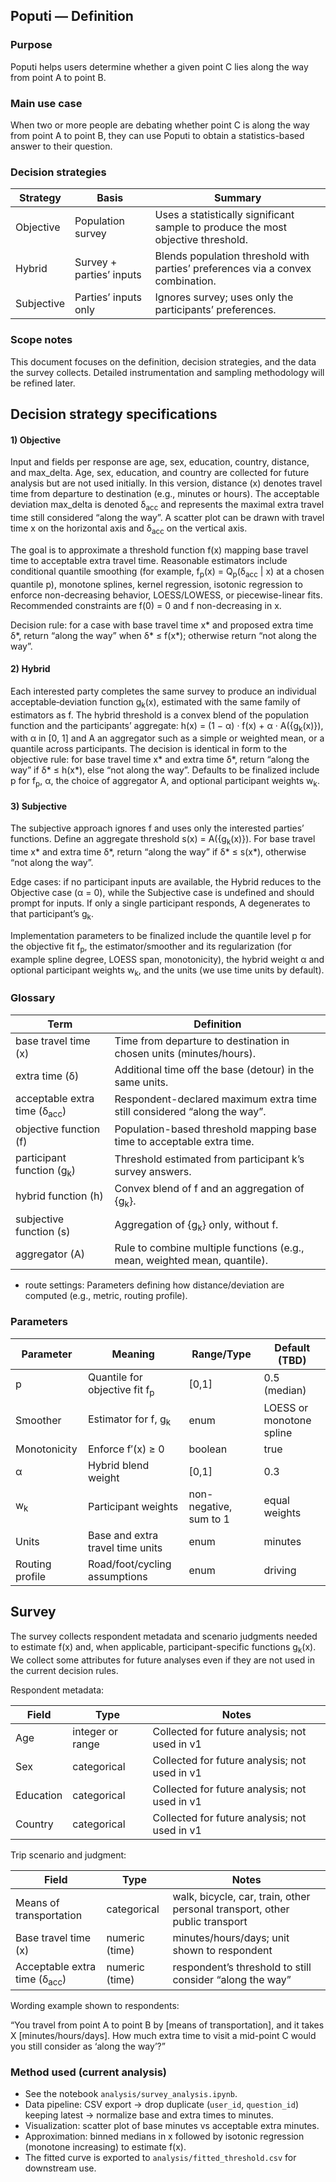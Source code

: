 ## Poputi — Definition

### Purpose
Poputi helps users determine whether a given point C lies along the way from point A to point B.

### Main use case
When two or more people are debating whether point C is along the way from point A to point B, they can use Poputi to obtain a statistics-based answer to their question.

### Decision strategies
| Strategy | Basis | Summary |
| --- | --- | --- |
| Objective | Population survey | Uses a statistically significant sample to produce the most objective threshold. |
| Hybrid | Survey + parties’ inputs | Blends population threshold with parties’ preferences via a convex combination. |
| Subjective | Parties’ inputs only | Ignores survey; uses only the participants’ preferences. |

### Scope notes
This document focuses on the definition, decision strategies, and the data the survey collects. Detailed instrumentation and sampling methodology will be refined later.

## Decision strategy specifications

#### 1) Objective

Input and fields per response are age, sex, education, country, distance, and max_delta. Age, sex, education, and country are collected for future analysis but are not used initially. In this version, distance (x) denotes travel time from departure to destination (e.g., minutes or hours). The acceptable deviation max_delta is denoted δ<sub>acc</sub> and represents the maximal extra travel time still considered “along the way”. A scatter plot can be drawn with travel time x on the horizontal axis and δ<sub>acc</sub> on the vertical axis.

The goal is to approximate a threshold function f(x) mapping base travel time to acceptable extra travel time. Reasonable estimators include conditional quantile smoothing (for example, f<sub>p</sub>(x) = Q<sub>p</sub>(δ<sub>acc</sub> | x) at a chosen quantile p), monotone splines, kernel regression, isotonic regression to enforce non-decreasing behavior, LOESS/LOWESS, or piecewise-linear fits. Recommended constraints are f(0) = 0 and f non-decreasing in x.

Decision rule: for a case with base travel time x* and proposed extra time δ*, return “along the way” when δ* ≤ f(x*); otherwise return “not along the way”.

#### 2) Hybrid

Each interested party completes the same survey to produce an individual acceptable‑deviation function g<sub>k</sub>(x), estimated with the same family of estimators as f. The hybrid threshold is a convex blend of the population function and the participants’ aggregate: h(x) = (1 − α) · f(x) + α · A({g<sub>k</sub>(x)}), with α in [0, 1] and A an aggregator such as a simple or weighted mean, or a quantile across participants. The decision is identical in form to the objective rule: for base travel time x* and extra time δ*, return “along the way” if δ* ≤ h(x*), else “not along the way”. Defaults to be finalized include p for f<sub>p</sub>, α, the choice of aggregator A, and optional participant weights w<sub>k</sub>.

#### 3) Subjective

The subjective approach ignores f and uses only the interested parties’ functions. Define an aggregate threshold s(x) = A({g<sub>k</sub>(x)}). For base travel time x* and extra time δ*, return “along the way” if δ* ≤ s(x*), otherwise “not along the way”.

Edge cases: if no participant inputs are available, the Hybrid reduces to the Objective case (α = 0), while the Subjective case is undefined and should prompt for inputs. If only a single participant responds, A degenerates to that participant’s g<sub>k</sub>.

Implementation parameters to be finalized include the quantile level p for the objective fit f<sub>p</sub>, the estimator/smoother and its regularization (for example spline degree, LOESS span, monotonicity), the hybrid weight α and optional participant weights w<sub>k</sub>, and the units (we use time units by default).

### Glossary
| Term | Definition |
| --- | --- |
| base travel time (x) | Time from departure to destination in chosen units (minutes/hours). |
| extra time (δ) | Additional time off the base (detour) in the same units. |
| acceptable extra time (δ<sub>acc</sub>) | Respondent-declared maximum extra time still considered “along the way”. |
| objective function (f) | Population-based threshold mapping base time to acceptable extra time. |
| participant function (g<sub>k</sub>) | Threshold estimated from participant k’s survey answers. |
| hybrid function (h) | Convex blend of f and an aggregation of {g<sub>k</sub>}. |
| subjective function (s) | Aggregation of {g<sub>k</sub>} only, without f. |
| aggregator (A) | Rule to combine multiple functions (e.g., mean, weighted mean, quantile). |
- route settings: Parameters defining how distance/deviation are computed (e.g., metric, routing profile).

### Parameters
| Parameter | Meaning | Range/Type | Default (TBD) |
| --- | --- | --- | --- |
| p | Quantile for objective fit f<sub>p</sub> | [0,1] | 0.5 (median) |
| Smoother | Estimator for f, g<sub>k</sub> | enum | LOESS or monotone spline |
| Monotonicity | Enforce f′(x) ≥ 0 | boolean | true |
| α | Hybrid blend weight | [0,1] | 0.3 |
| w<sub>k</sub> | Participant weights | non-negative, sum to 1 | equal weights |
| Units | Base and extra travel time units | enum | minutes |
| Routing profile | Road/foot/cycling assumptions | enum | driving |

## Survey

The survey collects respondent metadata and scenario judgments needed to estimate f(x) and, when applicable, participant-specific functions g<sub>k</sub>(x). We collect some attributes for future analyses even if they are not used in the current decision rules.

Respondent metadata:

| Field | Type | Notes |
| --- | --- | --- |
| Age | integer or range | Collected for future analysis; not used in v1 |
| Sex | categorical | Collected for future analysis; not used in v1 |
| Education | categorical | Collected for future analysis; not used in v1 |
| Country | categorical | Collected for future analysis; not used in v1 |

Trip scenario and judgment:

| Field | Type | Notes |
| --- | --- | --- |
| Means of transportation | categorical | walk, bicycle, car, train, other personal transport, other public transport |
| Base travel time (x) | numeric (time) | minutes/hours/days; unit shown to respondent |
| Acceptable extra time (δ<sub>acc</sub>) | numeric (time) | respondent’s threshold to still consider “along the way” |

Wording example shown to respondents:

“You travel from point A to point B by [means of transportation], and it takes X [minutes/hours/days]. How much extra time to visit a mid-point C would you still consider as ‘along the way’?”

### Method used (current analysis)

- See the notebook `analysis/survey_analysis.ipynb`.
- Data pipeline: CSV export → drop duplicate (`user_id`, `question_id`) keeping latest → normalize base and extra times to minutes.
- Visualization: scatter plot of base minutes vs acceptable extra minutes.
- Approximation: binned medians in x followed by isotonic regression (monotone increasing) to estimate f(x).
- The fitted curve is exported to `analysis/fitted_threshold.csv` for downstream use.

